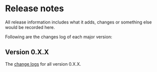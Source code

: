 # Release notes

All release information includes what it adds, changes or something else would be recorded here.

Following are the changes log of each major version:

## Version 0.X.X

The [change logs](./version_0xx.md) for all version 0.X.X.
